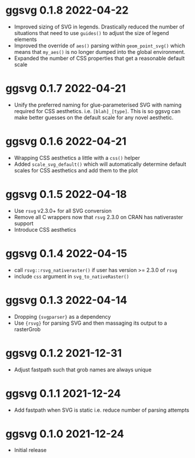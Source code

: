 

# ggsvg 0.1.8 2022-04-22

* Improved sizing of SVG in legends.  Drastically reduced the number of 
  situations that need to use `guides()` to adjust the size of legend
  elements
* Improved the override of `aes()` parsing within `geom_point_svg()` which 
  means that `my_aes()` is no longer dumped into the global environment.
* Expanded the number of CSS properties that get a reasonable default scale

# ggsvg 0.1.7 2022-04-21

* Unify the preferred naming for glue-parameterised SVG with naming required for
  CSS aesthetics.   i.e.  `[blah]_[type]`.  This is so ggsvg can make better guesses on 
  the default scale for any novel aesthetic.

# ggsvg 0.1.6 2022-04-21

* Wrapping CSS aesthetics a little with a `css()` helper
* Added `scale_svg_default()` which will automatically determine default
  scales for CSS aesthetics and add them to the plot

# ggsvg 0.1.5 2022-04-18

* Use `rsvg` v2.3.0+ for all SVG conversion
* Remove all C wrappers now that `rsvg` 2.3.0 on CRAN has nativeraster support
* Introduce CSS aesthetics

# ggsvg 0.1.4 2022-04-15

* call `rsvg::rsvg_nativeraster()` if user has version >= 2.3.0 of `rsvg`
* include `css` argument in `svg_to_nativeRaster()`

# ggsvg 0.1.3 2022-04-14

* Dropping `{svgparser}` as a dependency
* Use `{rsvg}` for parsing SVG and then massaging its output to a rasterGrob

# ggsvg 0.1.2 2021-12-31

* Adjust fastpath such that grob names are always unique

# ggsvg 0.1.1 2021-12-24 

* Add fastpath when SVG is static i.e. reduce number of parsing attempts

# ggsvg 0.1.0 2021-12-24

* Initial release
